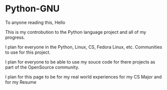 # Python-GNU

To anyone reading this, Hello

This is my controbution to the Python language project and all of my progress.

I plan for everyone in the Python, Linux, CS, Fedora Linux, etc. Communities to use for this project.

I plan for everyone to be able to use my souce code for there projects as  part of the OpenSource community.

I plan for this page to be for my real world experiences for my CS Major and for my Resume
